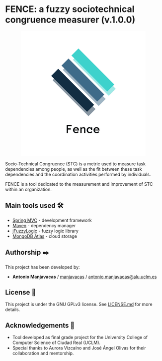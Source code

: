 # FENCE: a fuzzy sociotechnical congruence measurer (v.1.0.0)

<p align="center">
  <img src="https://github.com/manjavacas/fence/blob/master/fence/src/main/resources/static/images/fence-front.png">
</p>

Socio-Technical Congruence (STC) is a metric used to measure task dependencies among people, as well as the fit between these task dependencies and the coordination activities performed by individuals.

FENCE is a tool dedicated to the measurement and improvement of STC within an organization.

## Main tools used 🛠️

* [Spring MVC](https://spring.io/projects/spring-framework) - development framework
* [Maven](https://maven.apache.org/) - dependency manager
* [jFuzzyLogic](http://jfuzzylogic.sourceforge.net/html/index.html) - fuzzy logic library
* [MongoDB Atlas](https://www.mongodb.com/cloud/atlas) - cloud storage

## Authorship ✒️

This project has been developed by:

* **Antonio Manjavacas** / [manjavacas](https://github.com/manjavacas) / antonio.manjavacas@alu.uclm.es

## License 📄

This project is under the GNU GPLv3 license. See [LICENSE.md](LICENSE.md) for more details.

## Acknowledgements 🎁

* Tool developed as final grade project for the University College of Computer Science of Ciudad Real (UCLM).
* Special thanks to Aurora Vizcaíno and José Ángel Olivas for their collaboration and mentorship.
